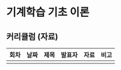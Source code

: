# 기계학습 기초 이론

## 커리큘럼 (자료)
|회차| 날짜 |제목 | 발표자  | 자료 | 비고 | 
|---|---|---|---|---|---| 
| |  | |   | | |
